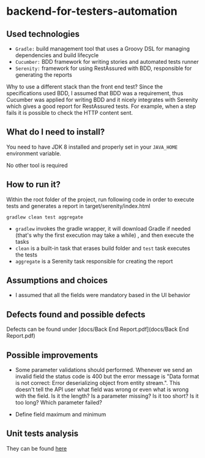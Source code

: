 # backend-for-testers-automation

## Used technologies

* `Gradle:` build management tool that uses a Groovy DSL for managing dependencies and build lifecycle
* `Cucumber:` BDD framework for writing stories and automated tests runner
* `Serenity:` framework for using RestAssured with BDD, responsible for generating the reports

Why to use a different stack than the front end test? Since the specifications used BDD, I assumed that BDD was a requirement,
thus Cucumber was applied for writing BDD and it nicely integrates with Serenity which gives a good report for RestAssured tests.
For example, when a step fails it is possible to check the HTTP content sent. 

## What do I need to install?

You need to have JDK 8 installed and properly set in your `JAVA_HOME` environment variable.

No other tool is required

## How to run it?

Within the root folder of the project, run following code in order to execute tests and generates a report in 
target/serenity/index.html

```
gradlew clean test aggregate
```

* `gradlew` invokes the gradle wrapper, it will download Gradle if needed (that's why the first execution may take a while)
, and then execute the tasks
* `clean` is a built-in task that erases build folder and `test` task executes the tests
* `aggregate` is a Serenity task responsible for creating the report 

## Assumptions and choices

* I assumed that all the fields were mandatory based in the UI behavior

## Defects found and possible defects

Defects can be found under [docs/Back End Report.pdf](docs/Back End Report.pdf)

## Possible improvements

* Some parameter validations should performed. Whenever we send an invalid field the status code is 400 but the error
message is "Data format is not correct: Error deserializing object from entity stream.". This doesn't tell the API user
what field was wrong or even what is wrong with the field. Is it the length? Is a parameter missing? Is it too short? Is it too long?
Which parameter failed?

* Define field maximum and minimum 


## Unit tests analysis

They can be found [here](docs/UT_Analysis/Analysis.md)


